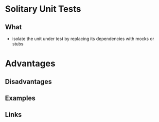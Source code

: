# Solitary Unit Tests

## What
- isolate the unit under test by replacing its dependencies with mocks or stubs

# Advantages

## Disadvantages

## Examples

## Links 